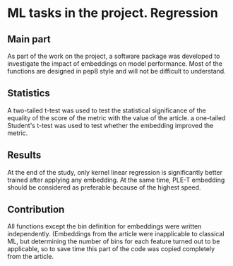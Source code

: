# ML tasks in the project. Regression
## Main part
As part of the work on the project, a software package was developed to investigate the impact of embeddings on model performance. Most of the functions are designed in pep8 style and will not be difficult to understand.
## Statistics
A two-tailed t-test was used to test the statistical significance of the equality of the score of the metric with the value of the article. a one-tailed Student's t-test was used to test whether the embedding improved the metric.
## Results
At the end of the study, only kernel linear regression is significantly better trained after applying any embedding. At the same time, PLE-T embedding should be considered as preferable because of the highest speed.
## Contribution
All functions except the bin definition for embeddings were written independently. (Embeddings from the article were inapplicable to classical ML, but determining the number of bins for each feature turned out to be applicable, so to save time this part of the code was copied completely from the article.
